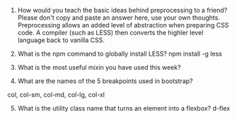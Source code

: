 1. How would you teach the basic ideas behind preprocessing to a friend? Please don't copy and paste an answer here, use your own thoughts.
Preprocessing allows an added level of abstraction when preparing CSS code. A compiler (such as LESS) then
converts the highler level language back to vanilla CSS.

2. What is the npm command to globally install LESS?
npm install -g less

3. What is the most useful mixin you have used this week?

4. What are the names of the 5 breakpoints used in bootstrap?

col, col-sm, col-md, col-lg, col-xl

5. What is the utility class name that turns an element into a flexbox?
d-flex